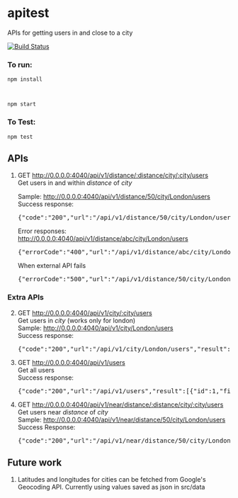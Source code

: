 # apitest

APIs for getting users in and close to a city

[![Build Status](https://travis-ci.com/shivangidas/apitest.svg?token=KMckoTpBEKUimWY3SsUN&branch=master)](https://travis-ci.com/shivangidas/apitest)

### To run:

<code>npm install

npm start</code>

### To Test:

<code>npm test</code>

## APIs

1.  GET http://0.0.0.0:4040/api/v1/distance/:distance/city/:city/users \
    Get users in and within _distance_ of _city_

    Sample: http://0.0.0.0:4040/api/v1/distance/50/city/London/users \
    Success response: <pre>{"code":"200","url":"/api/v1/distance/50/city/London/users","result":[{"id":266,"first_name":"Ancell","last_name":"Garnsworthy","email":"agarnsworthy7d@seattletimes.com","ip_address":"67.4.69.137","latitude":51.6553959,"longitude":0.0572553},...]}</pre>
    Error responses:
    http://0.0.0.0:4040/api/v1/distance/abc/city/London/users

    <pre>{"errorCode":"400","url":"/api/v1/distance/abc/city/London/users","errorMessage":"Distance cannot be non-numeric"}</pre>

    When external API fails

    <pre>{"errorCode":"500","url":"/api/v1/distance/50/city/London/users","errorMessage":"API not reachable"}</pre>

### Extra APIs

2. GET http://0.0.0.0:4040/api/v1/city/:city/users \
   Get users in _city_ (works only for london) \
   Sample: http://0.0.0.0:4040/api/v1/city/London/users \
   Success response:

    <pre>{"code":"200","url":"/api/v1/city/London/users","result":[{"id":135,"first_name":"Mechelle","last_name":"Boam","email":"mboam3q@thetimes.co.uk","ip_address":"113.71.242.187","latitude":-6.5115909,"longitude":105.652983},{"id":396,"first_name":"Terry","last_name":"Stowgill","email":"tstowgillaz@webeden.co.uk","ip_address":"143.190.50.240","latitude":-6.7098551,"longitude":111.3479498},...]}</pre>

3. GET http://0.0.0.0:4040/api/v1/users \
   Get all users \
   Success response: <pre>{"code":"200","url":"/api/v1/users","result":[{"id":1,"first_name":"Maurise","last_name":"Shieldon","email":"mshieldon0@squidoo.com","ip_address":"192.57.232.111","latitude":34.003135,"longitude":-117.7228641},{"id":2,"first_name":"Bendix","last_name":"Halgarth","email":"bhalgarth1@timesonline.co.uk","ip_address":"4.185.73.82","latitude":-2.9623869,"longitude":104.7399789},...]}</pre>

4. GET http://0.0.0.0:4040/api/v1/near/distance/:distance/city/:city/users \
   Get users near _distance_ of _city_ \
   Sample: http://0.0.0.0:4040/api/v1/near/distance/50/city/London/users \
   Success Response: <pre>{"code":"200","url":"/api/v1/near/distance/50/city/London/users","result":[{"id":266,"first_name":"Ancell","last_name":"Garnsworthy","email":"agarnsworthy7d@seattletimes.com","ip_address":"67.4.69.137","latitude":51.6553959,"longitude":0.0572553},{"id":322,"first_name":"Hugo","last_name":"Lynd","email":"hlynd8x@merriam-webster.com","ip_address":"109.0.153.166","latitude":51.6710832,"longitude":0.8078532},{"id":554,"first_name":"Phyllys","last_name":"Hebbs","email":"phebbsfd@umn.edu","ip_address":"100.89.186.13","latitude":51.5489435,"longitude":0.3860497}]}</pre>

## Future work

1. Latitudes and longitudes for cities can be fetched from Google's Geocoding API. Currently using values saved as json in src/data
